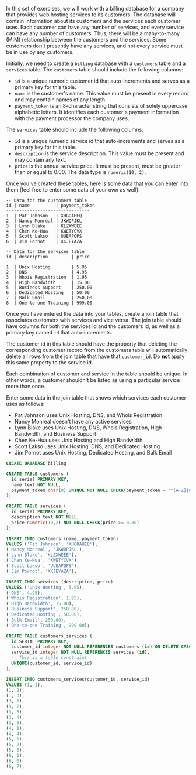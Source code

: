 In this set of exercises, we will work with a billing database for a company that provides web hosting services to its customers. The database will contain information about its customers and the services each customer uses. Each customer can have any number of services, and every service can have any number of customers. Thus, there will be a many-to-many (M:M) relationship between the customers and the services. Some customers don't presently have any services, and not every service must be in use by any customers.

Initially, we need to create a `billing` database with a `customers` table and a `services` table. The `customers` table should include the following columns:
- `id` is a unique numeric customer id that auto-increments and serves as a primary key for this table.
- `name` is the customer's name. This value must be present in every record and may contain names of any length.
- `payment_token` is an 8-character string that consists of solely uppercase alphabetic letters. It identifies each customer's payment information with the payment processor the company uses.

The `services` table should include the following columns:
- `id` is a unique numeric service id that auto-increments and serves as a primary key for this table.
- `description` is the service description. This value must be present and may contain any text.
- `price` is the annual service price. It must be present, must be greater than or equal to 0.00. The data type is `numeric(10, 2)`.

Once you've created these tables, here is some data that you can enter into them (feel free to enter some data of your own as well):
```
-- Data for the customers table
id | name          | payment_token
--------------------------------
1  | Pat Johnson   | XHGOAHEQ
2  | Nancy Monreal | JKWQPJKL
3  | Lynn Blake    | KLZXWEEE
4  | Chen Ke-Hua   | KWETYCVX
5  | Scott Lakso   | UUEAPQPS
6  | Jim Pornot    | XKJEYAZA

-- Data for the services table
id | description         | price
---------------------------------
1  | Unix Hosting        | 5.95
2  | DNS                 | 4.95
3  | Whois Registration  | 1.95
4  | High Bandwidth      | 15.00
5  | Business Support    | 250.00
6  | Dedicated Hosting   | 50.00
7  | Bulk Email          | 250.00
8  | One-to-one Training | 999.00
```
Once you have entered the data into your tables, create a join table that associates customers with services and vice versa. The join table should have columns for both the services id and the customers id, as well as a primary key named `id` that auto-increments.

The customer id in this table should have the property that deleting the corresponding customer record from the customers table will automatically delete all rows from the join table that have that `customer_id`. Do __not__ apply this same property to the service id.

Each combination of customer and service in the table should be unique. In other words, a customer shouldn't be listed as using a particular service more than once.

Enter some data in the join table that shows which services each customer uses as follows:
- Pat Johnson uses Unix Hosting, DNS, and Whois Registration
- Nancy Monreal doesn't have any active services
- Lynn Blake uses Unix Hosting, DNS, Whois Registration, High Bandwidth, and Business Support
- Chen Ke-Hua uses Unix Hosting and High Bandwidth
- Scott Lakso uses Unix Hosting, DNS, and Dedicated Hosting
- Jim Pornot uses Unix Hosting, Dedicated Hosting, and Bulk Email

```sql
CREATE DATABASE billing

CREATE TABLE customers (
  id serial PRIMARY KEY,
  name text NOT NULL,
  payment_token char(8) UNIQUE NOT NULL CHECK(payment_token ~ '^[A-Z]{8}$')
);

CREATE TABLE services (
  id serial PRIMARY KEY,
  description text NOT NULL,
  price numeric(10,2) NOT NULL CHECK(price >= 0.00)
);

INSERT INTO customers (name, payment_token)
VALUES ('Pat Johnson', 'XHGOAHEQ'),
('Nancy Monreal', 'JKWQPJKL'),
('Lynn Blake', 'KLZXWEEE'),
('Chen Ke-Hua', 'KWETYCVX'),
('Scott Lakso', 'UUEAPQPS'),
('Jim Pornot', 'XKJEYAZA');

INSERT INTO services (description, price)
VALUES ('Unix Hosting', 5.95),
('DNS', 4.95),
('Whois Registration', 1.95),
('High Bandwidth', 15.00),
('Business Support', 250.00),
('Dedicated Hosting', 50.00),
('Bulk Email', 250.00),
('One-to-one Training', 999.00);

CREATE TABLE customers_services (
  id SERIAL PRIMARY KEY,
  customer_id integer NOT NULL REFERENCES customers (id) ON DELETE CASCADE, 
  service_id integer NOT NULL REFERENCES services (id),
  -- This is a table constraint
  UNIQUE(customer_id, service_id) 
);

INSERT INTO customers_services(customer_id, service_id)
VALUES (1, 1),
(1, 2),
(1, 3),
(3, 1),
(3, 2),
(3, 3),
(3, 4),
(3, 5),
(4, 1),
(4, 4),
(5, 1),
(5, 2),
(5, 6),
(6, 1),
(6, 6),
(6, 7);
```
